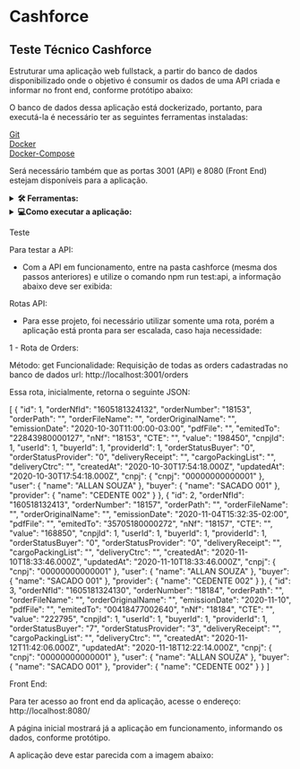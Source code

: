 # Cashforce

## Teste Técnico Cashforce

Estruturar uma aplicação web fullstack, a partir do banco de dados disponibilizado onde o objetivo é consumir os dados de uma API criada e informar no front end, conforme protótipo abaixo:
 
 
O banco de dados dessa aplicação está dockerizado, portanto, para executá-la é necessário ter as seguintes ferramentas instaladas: <br>

<a href="https://git-scm.com/book/en/v2/Getting-Started-Installing-Git">Git</a><br>
<a href="https://docs.docker.com/get-docker/">Docker</a><br>
<a href="https://docs.docker.com/compose/install/">Docker-Compose</a><br>

Será necessário também que as portas 3001 (API) e 8080 (Front End) estejam disponíveis para a aplicação.
 
<details>
  <summary>
  <strong>🛠 Ferramentas:</strong>
  </summary> <br>
  
  <summary>
  <strong>Front End:</strong>
  </summary>
  <a href="https://vuejs.org/guide/introduction.html">Vue</a><br>
  <a href="https://www.javascript.com/">JavaScript</a><br>
  <a href="https://axios-http.com/ptbr/docs/intro">Axios</a><br>
  <a href="https://date-fns.org/">Date-fns</a><br>
<br>
 <summary>
 <strong>Back End:</strong>
 </summary>
 <a href="https://nodejs.org/pt-br/">Node</a><br>
 <a href="https://www.javascript.com/">JavaScript</a><br>
 <a href="https://expressjs.com/pt-br/">Express</a><br>
 <a href="https://sequelize.org/">Sequelize</a><br>
 <a href="https://github.com/sequelize/sequelize-auto">Sequelize Auto</a><br>
 <a href="https://developer.mozilla.org/pt-BR/docs/Web/HTTP/CORS">Cors</a><br>
 <a href="https://www.mysql.com/">MySQL</a><br>
 <a href="https://www.npmjs.com/package/http-status-codes">HTTP Status Codes</a><br>
 <br>
 <summary>
 <strong>Teste da API:</strong>
 </summary>
 <a href="https://www.chaijs.com/">Chai</a><br>
 <a href="https://sinonjs.org/">Sinon</a><br>
 <a href="https://mochajs.org/">Mocha</a><br>
 
 </details>
 
 <details>
 <summary>
 <strong>💻Como executar a aplicação:</strong>
 </summary><br>

 1. Clone o repositório

  - Use o comando: `git clone git@github.com:brunomourabastos/cashforce.git`.
    - Entre na pasta do repositório que você acabou de clonar, use o comando `cd cashforce`.
 
 2. Instale as dependências

  - Dentro da pasta cashforce, use o comando: `npm run install:all`.
    - Aguarde a instalação das dependências. Nessa etapa serão instaladas as dependências do backend e frontend.

 3. Inicialistar docker e docker-compose:
 
  - Dentro da pasta cashforce, use o comando: `npm run start:docker`.
    - Nessa etapa, é necessário o docker aberto e funcionando.

 4. Criar e popular o banco de dados:
 
  - Dentro da pasta cashforce, use o comando: `npm run start:db`.
    - Aguarde até que a operação seja finalizada.
 
 5. Iniciar API:
 
  - Dentro da pasta cashforce, use o comando: `npm run start:api`.
    - Aguarde que a mensagem `API rodando na porta 3001` apareça
 
 6. Iniciar Front End:
 
  - Abra um novo terminal.
    - Acesse a pasta `cashforce` (mesma dos passos anteriores).
      - Use o comando `npm run start:app`.
      
  <details>
  <summary><strong>Deve aparecer uma mensagem assim:</strong></summary>
  </details>
 
 Com isso, teremos a API, rodando em localhost:3001 e a exibição no front end em localhost:8080.
 
 </details>
 
Teste

Para testar a API:
 
 - Com a API em funcionamento, entre na pasta cashforce (mesma dos passos anteriores) e utilize o comando npm run test:api, a informação abaixo deve ser exibida:
 
 Rotas API:
 
 - Para esse projeto, foi necessário utilizar somente uma rota, porém a aplicação está pronta para ser escalada, caso haja necessidade:
 
 1 - Rota de Orders:
 
 Método: get
 Funcionalidade: Requisição de todas as orders cadastradas no banco de dados
 url: http://localhost:3001/orders
 
 Essa rota, inicialmente, retorna o seguinte JSON:
 
 [
    {
        "id": 1,
        "orderNfId": "1605181324132",
        "orderNumber": "18153",
        "orderPath": "",
        "orderFileName": "",
        "orderOriginalName": "",
        "emissionDate": "2020-10-30T11:00:00-03:00",
        "pdfFile": "",
        "emitedTo": "22843980000127",
        "nNf": "18153",
        "CTE": "",
        "value": "198450",
        "cnpjId": 1,
        "userId": 1,
        "buyerId": 1,
        "providerId": 1,
        "orderStatusBuyer": "0",
        "orderStatusProvider": "0",
        "deliveryReceipt": "",
        "cargoPackingList": "",
        "deliveryCtrc": "",
        "createdAt": "2020-10-30T17:54:18.000Z",
        "updatedAt": "2020-10-30T17:54:18.000Z",
        "cnpj": {
            "cnpj": "00000000000001"
        },
        "user": {
            "name": "ALLAN SOUZA"
        },
        "buyer": {
            "name": "SACADO 001"
        },
        "provider": {
            "name": "CEDENTE 002"
        }
    },
    {
        "id": 2,
        "orderNfId": "160518132413",
        "orderNumber": "18157",
        "orderPath": "",
        "orderFileName": "",
        "orderOriginalName": "",
        "emissionDate": "2020-11-04T15:32:35-02:00",
        "pdfFile": "",
        "emitedTo": "35705180000272",
        "nNf": "18157",
        "CTE": "",
        "value": "168850",
        "cnpjId": 1,
        "userId": 1,
        "buyerId": 1,
        "providerId": 1,
        "orderStatusBuyer": "0",
        "orderStatusProvider": "0",
        "deliveryReceipt": "",
        "cargoPackingList": "",
        "deliveryCtrc": "",
        "createdAt": "2020-11-10T18:33:46.000Z",
        "updatedAt": "2020-11-10T18:33:46.000Z",
        "cnpj": {
            "cnpj": "00000000000001"
        },
        "user": {
            "name": "ALLAN SOUZA"
        },
        "buyer": {
            "name": "SACADO 001"
        },
        "provider": {
            "name": "CEDENTE 002"
        }
    },
    {
        "id": 3,
        "orderNfId": "1605181324130",
        "orderNumber": "18184",
        "orderPath": "",
        "orderFileName": "",
        "orderOriginalName": "",
        "emissionDate": "2020-11-10",
        "pdfFile": "",
        "emitedTo": "00418477002640",
        "nNf": "18184",
        "CTE": "",
        "value": "222795",
        "cnpjId": 1,
        "userId": 1,
        "buyerId": 1,
        "providerId": 1,
        "orderStatusBuyer": "7",
        "orderStatusProvider": "3",
        "deliveryReceipt": "",
        "cargoPackingList": "",
        "deliveryCtrc": "",
        "createdAt": "2020-11-12T11:42:06.000Z",
        "updatedAt": "2020-11-18T12:22:14.000Z",
        "cnpj": {
            "cnpj": "00000000000001"
        },
        "user": {
            "name": "ALLAN SOUZA"
        },
        "buyer": {
            "name": "SACADO 001"
        },
        "provider": {
            "name": "CEDENTE 002"
        }
    }
]
 
Front End:

Para ter acesso ao front end da aplicação, acesse o endereço: http://localhost:8080/ 

A página inicial mostrará já a aplicação em funcionamento, informando os dados, conforme protótipo.

A aplicação deve estar parecida com a imagem abaixo:

 
